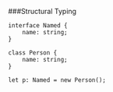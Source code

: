 ###Structural Typing

```
interface Named {
    name: string;
}

class Person {
    name: string;
}

let p: Named = new Person();
```